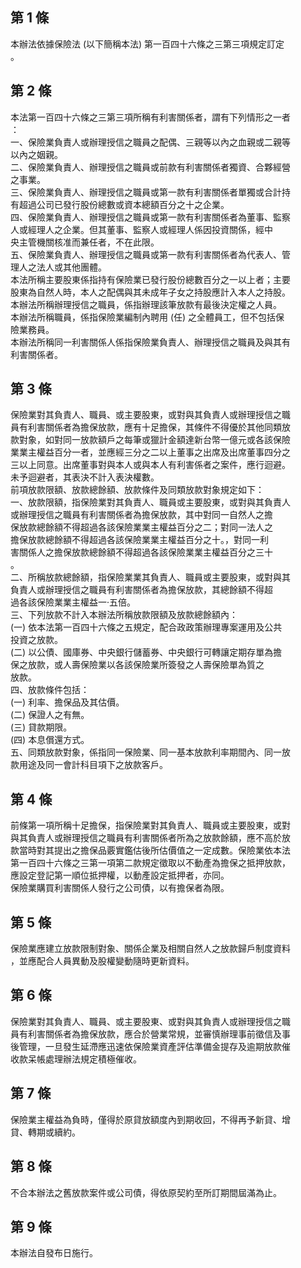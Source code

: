 第 1 條
-------
本辦法依據保險法 (以下簡稱本法) 第一百四十六條之三第三項規定訂定  
。

第 2 條
-------
本法第一百四十六條之三第三項所稱有利害關係者，謂有下列情形之一者  
：  
一、保險業負責人或辦理授信之職員之配偶、三親等以內之血親或二親等  
    以內之姻親。  
二、保險業負責人、辦理授信之職員或前款有利害關係者獨資、合夥經營  
    之事業。  
三、保險業負責人、辦理授信之職員或第一款有利害關係者單獨或合計持  
    有超過公司已發行股份總數或資本總額百分之十之企業。  
四、保險業負責人、辦理授信之職員或第一款有利害關係者為董事、監察  
    人或經理人之企業。但其董事、監察人或經理人係因投資關係，經中  
    央主管機關核准而兼任者，不在此限。  
五、保險業負責人、辦理授信之職員或第一款有利害關係者為代表人、管  
    理人之法人或其他團體。  
本法所稱主要股東係指持有保險業已發行股份總數百分之一以上者；主要  
股東為自然人時，本人之配偶與其未成年子女之持股應計入本人之持股。  
本辦法所稱辦理授信之職員，係指辦理該筆放款有最後決定權之人員。  
本辦法所稱職員，係指保險業編制內聘用 (任) 之全體員工，但不包括保  
險業務員。  
本辦法所稱同一利害關係人係指保險業負責人、辦理授信之職員及與其有  
利害關係者。

第 3 條
-------
保險業對其負責人、職員、或主要股東，或對與其負責人或辦理授信之職  
員有利害關係者為擔保放款，應有十足擔保，其條件不得優於其他同類放  
款對象，如對同一放款額戶之每筆或獵計金額達新台幣一億元或各該保險  
業業主權益百分一者，並應經三分之二以上董事之出席及出席董事四分之  
三以上同意。出席董事對與本人或與本人有利害係者之案件，應行迴避。  
未予迴避者，其表決不計入表決權數。  
前項放款限額、放款總餘額、放款條件及同類放款對象規定如下：  
一、放款限額，指保險業對其負責人、職員或主要股東，或對與其負責人  
    或辦理授信之職員有利害關係者為擔保放款，其中對同一自然人之擔  
    保放款總餘額不得超過各該保險業業主權益百分之二；對同一法人之  
    擔保放款總餘額不得超過各該保險業業主權益百分之十。，對同一利  
    害關係人之擔保放款總餘額不得超過各該保險業業主權益百分之三十  
    。  
二、所稱放款總餘額，指保險業業其負責人、職員或主要股東，或對與其  
    負責人或辦理授信之職員有利害關係者為擔保放款，其總餘額不得超  
    過各該保險業業主權益一‧五倍。  
三、下列放款不計入本辦法所稱放款限額及放款總餘額內：  
 (一) 依本法第一百四十六條之五規定，配合政政策辦理專案運用及公共  
      投資之放款。  
 (二) 以公債、國庫券、中央銀行儲蓄券、中央銀行可轉讓定期存單為擔  
      保之放款，或人壽保險業以各該保險業所簽發之人壽保險單為質之  
      放款。  
四、放款條件包括：  
 (一) 利率、擔保品及其估價。  
 (二) 保證人之有無。  
 (三) 貸款期限。  
 (四) 本息償還方式。  
五、同類放款對象，係指同一保險業、同一基本放款利率期間內、同一放  
    款用途及同一會計科目項下之放款客戶。

第 4 條
-------
前條第一項所稱十足擔保，指保險業對其負責人、職員或主要股東，或對  
與其負責人或辦理授信之職員有利害關係者所為之放款餘額，應不高於放  
款當時對其提出之擔保品覈實鑑估後所估價值之一定成數。保險業依本法  
第一百四十六條之三第一項第二款規定徵取以不動產為擔保之抵押放款，  
應設定登記第一順位抵押權，以動產設定抵押者，亦同。  
保險業購買利害關係人發行之公司債，以有擔保者為限。

第 5 條
-------
保險業應建立放款限制對象、關係企業及相關自然人之放款歸戶制度資料  
，並應配合人員異動及股權變動隨時更新資料。

第 6 條
-------
保險業對其負責人、職員、或主要股東、或對與其負責人或辦理授信之職  
員有利害關係者為擔保放款，應合於營業常規，並審慎辦理事前徵信及事  
後管理，一旦發生延滯應迅速依保險業資產評估準備金提存及逾期放款催  
收款呆帳處理辦法規定積極催收。

第 7 條
-------
保險業主權益為負時，僅得於原貸放額度內到期收回，不得再予新貸、增  
貸、轉期或續約。

第 8 條
-------
不合本辦法之舊放款案件或公司債，得依原契約至所訂期間屆滿為止。

第 9 條
-------
本辦法自發布日施行。

